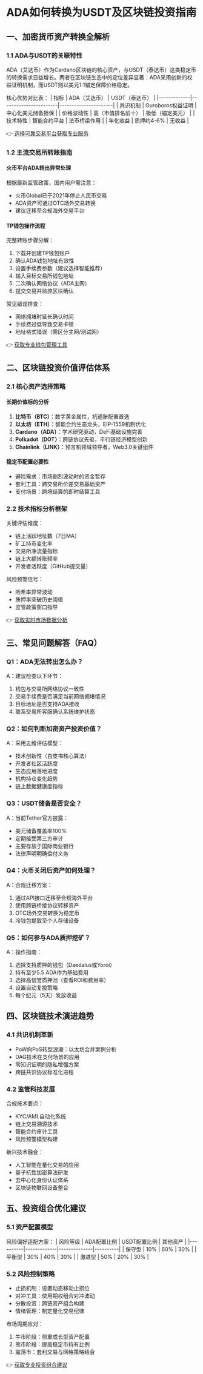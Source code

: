 # ADA如何转换为USDT及区块链投资指南

## 一、加密货币资产转换全解析

### 1.1 ADA与USDT的关联特性
ADA（艾达币）作为Cardano区块链的核心资产，与USDT（泰达币）这类稳定币的转换需求日益增长。两者在区块链生态中的定位差异显著：ADA采用创新的权益证明机制，而USDT则以美元1:1锚定保障价格稳定。

核心优势对比表：
| 指标        | ADA（艾达币）         | USDT（泰达币）       |
|-------------|-----------------------|----------------------|
| 共识机制    | Ouroboros权益证明     | 中心化美元储备担保   |
| 价格波动性  | 高（市值排名前十）    | 极低（锚定美元）     |
| 技术特性    | 智能合约平台          | 法币桥梁作用         |
| 年化收益    | 质押约4-6%            | 无收益               |

👉 [选择可靠交易平台获取专业服务](https://bit.ly/okx_welcome)

### 1.2 主流交易所转账指南
#### 火币平台ADA转出异常处理
根据最新监管政策，国内用户需注意：
- 火币Global已于2021年停止人民币交易
- ADA资产可通过OTC场外交易转换
- 建议迁移至合规海外交易平台

#### TP钱包操作流程
完整转账步骤分解：
1. 下载并创建TP钱包账户
2. 确认ADA钱包地址有效性
3. 设置手续费参数（建议选择智能推荐）
4. 输入目标交易所钱包地址
5. 二次确认网络协议（ADA主网）
6. 提交交易并监控区块确认

常见错误排查：
- 网络拥堵时延长确认时间
- 手续费过低导致交易卡顿
- 地址格式错误（需区分主网/测试网）

👉 [获取专业钱包管理工具](https://bit.ly/okx_welcome)

## 二、区块链投资价值评估体系

### 2.1 核心资产选择策略
#### 长期价值标的分析
1. **比特币（BTC）**：数字黄金属性，抗通胀配置首选
2. **以太坊（ETH）**：智能合约生态龙头，EIP-1559机制优化
3. **Cardano（ADA）**：学术研究驱动，DeFi基础设施完善
4. **Polkadot（DOT）**：跨链协议先驱，平行链经济模型创新
5. **Chainlink（LINK）**：预言机领域领导者，Web3.0关键组件

#### 稳定币配置必要性
- 避险需求：市场剧烈波动时的资金暂存
- 套利工具：跨交易所价差交易基础资产
- 支付场景：跨境结算的即时结算工具

### 2.2 技术指标分析框架
关键评估维度：
- 链上活跃地址数（7日MA）
- 矿工持币变化率
- 交易所净流量指标
- 链上大额转账频率
- 开发者活跃度（GitHub提交量）

风险预警信号：
- 哈希率异常波动
- 质押率突破历史阈值
- 监管政策窗口指导

👉 [获取实时市场数据分析](https://bit.ly/okx_welcome)

## 三、常见问题解答（FAQ）

### Q1：ADA无法转出怎么办？
A：建议检查以下环节：
1. 钱包与交易所网络协议一致性
2. 交易手续费是否满足当前网络拥堵情况
3. 目标地址是否支持ADA接收
4. 联系交易所客服确认系统维护状态

### Q2：如何判断加密资产投资价值？
A：采用五维评估模型：
- 技术创新性（白皮书核心算法）
- 开发者社区活跃度
- 生态应用落地进度
- 机构持仓变化趋势
- 链上数据健康度指标

### Q3：USDT储备是否安全？
A：当前Tether官方披露：
- 美元储备覆盖率100%
- 定期接受第三方审计
- 主要存放于国际商业银行
- 法律声明明确偿付义务

### Q4：火币关闭后资产如何处理？
A：合规迁移方案：
1. 通过API接口迁移至合规海外平台
2. 使用跨链桥接协议转移资产
3. OTC场外交易转换为稳定币
4. 冷钱包提取至个人存储设备

### Q5：如何参与ADA质押挖矿？
A：操作指南：
1. 选择支持质押的钱包（Daedalus或Yoroi）
2. 持有至少5.5 ADA作为基础费用
3. 选择高信誉质押池（查看ROI和费用率）
4. 设置自动复投策略
5. 每个纪元（5天）发放收益

## 四、区块链技术演进趋势

### 4.1 共识机制革新
- PoW向PoS转型浪潮：以太坊合并案例分析
- DAG技术在支付场景的应用
- 零知识证明的隐私增强方案
- 跨链共识协议标准化进程

### 4.2 监管科技发展
合规技术要点：
- KYC/AML自动化系统
- 链上交易溯源技术
- 智能合约审计工具
- 风险预警模型构建

新兴技术融合：
- 人工智能在量化交易的应用
- 量子抗性加密算法研发
- 去中心化身份认证体系
- 区块链物联网设备整合

## 五、投资组合优化建议

### 5.1 资产配置模型
风险偏好适配方案：
| 风险等级 | ADA配置比例 | USDT配置比例 | 其他资产 |
|----------|-------------|--------------|----------|
| 保守型   | 10%         | 60%          | 30%      |
| 平衡型   | 30%         | 40%          | 30%      |
| 激进型   | 50%         | 20%          | 30%      |

### 5.2 风险控制策略
- 止损机制：设置动态移动止损位
- 对冲工具：使用期权组合对冲波动
- 分散投资：跨链资产组合构建
- 情绪管理：制定量化交易纪律

市场周期应对：
1. 牛市阶段：侧重成长型资产配置
2. 熊市阶段：提高稳定币持有比例
3. 震荡市：套利交易与网格策略结合

👉 [获取专业投资组合建议](https://bit.ly/okx_welcome)